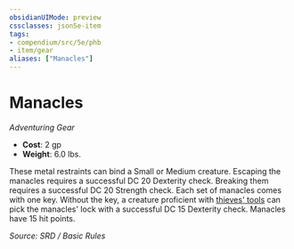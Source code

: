 ```yaml
---
obsidianUIMode: preview
cssclasses: json5e-item
tags:
- compendium/src/5e/phb
- item/gear
aliases: ["Manacles"]
---
```

# Manacles
*Adventuring Gear*  

- **Cost**: 2 gp
- **Weight**: 6.0 lbs.

These metal restraints can bind a Small or Medium creature. Escaping the manacles requires a successful DC 20 Dexterity check. Breaking them requires a successful DC 20 Strength check. Each set of manacles comes with one key. Without the key, a creature proficient with [thieves' tools](compendium/items/thieves-tools.md) can pick the manacles' lock with a successful DC 15 Dexterity check. Manacles have 15 hit points.

*Source: SRD / Basic Rules*